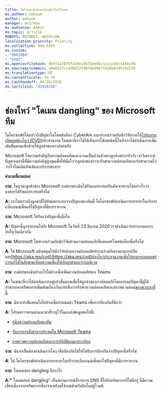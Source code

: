 ```yaml
---
title: ไมโครซอฟท์ทีมเหยียงช่องโหว่โดเมน
ms.author: pebaum
author: pebaum
manager: mnirkhe
ms.audience: Admin
ms.topic: article
ROBOTS: NOINDEX, NOFOLLOW
localization_priority: Priority
ms.collection: Adm_O365
ms.custom:
- "9002884"
- "5503"
ms.openlocfilehash: db9f2a7879f434e1d57b8e56c1ce1c64c4348cd0
ms.sourcegitcommit: a9e6b2fcce8bd12fd079ed967f426b67d5c6d239
ms.translationtype: MT
ms.contentlocale: th-TH
ms.lasthandoff: 04/28/2020
ms.locfileid: "43928336"
---
```

# <a name="microsoft-teams-dangling-domain-vulnerability"></a>ช่องโหว่ "โดเมน dangling" ของ Microsoft ทีม

ไมโครซอฟท์ได้กล่าวถึงปัญหาในโพสต์บล็อก CyberArk และทํางานร่วมกับนักวิจัยภายใต้[โปรแกรมเปิดเผยช่องโหว่ (CVD)](https://aka.ms/cvd)ประสานงาน ในขณะที่เราไม่ได้เห็นการใช้เทคนิคนี้ในป่าเราได้ดําเนินการเพิ่มเติมขั้นตอนเพื่อช่วยให้ลูกค้าของเราปลอดภัย

Microsoft ให้ความสําคัญกับความปลอดภัยและความเป็นส่วนตัวของลูกค้าอย่างจริงจัง เราวิเคราะห์ปัญหาเหล่านี้ที่มีความสําคัญสูงสุดเพื่อให้มั่นใจว่าลูกค้าของเราจะรักษาความปลอดภัยและรักษาความไว้วางใจในผลิตภัณฑ์และบริการของเรา

**คำถามที่ถามบ่อย**

**ถาม**: ในฐานะลูกค้าของ Microsoft องค์กรของฉันได้รับผลกระทบหรือฉันจะทราบได้อย่างไรว่าองค์กรได้รับผลกระทบหรือไม่

**A:** เราไม่ทราบถึงลูกค้าที่ได้รับผลกระทบจากปัญหาของทีมนี้ ไมโครซอฟท์ดําเนินการบรรเทาในบริการแบ็กเอนด์เพื่อแก้ไขปัญหาที่มีการรายงาน

**ถาม**: Microsoft ได้รับแจ้งปัญหานี้เมื่อใด

**A:** ปัญหานี้ถูกรายงานไปยัง Microsoft ในวันที่ 23 มีนาคม 2020 เราดําเนินการบรรเทาผลกระทบในวันเดียวกัน

**ถาม**: Microsoft ได้ทํางานร่วมกับนักวิจัยด้านความปลอดภัยที่เผยแพร่โพสต์บล็อกนี้หรือไม่

**A**: ใช่ Microsoft สนับสนุนให้นักวิจัยด้านความปลอดภัยทํางานร่วมกับเราผ่านการเปิดเผย[https://aka.ms/cvd](https://aka.ms/cvd)ช่องโหว่ประสานงานเพื่อให้สามารถเผยแพร่การแก้ไขในลักษณะที่ลดความเสี่ยงให้กับลูกค้าและระบบนิเวศ  

**ถาม**: องค์กรของฉันทําอะไรได้บ้างเพื่อเพิ่มความปลอดภัยของ Teams  

**A:** ในขณะที่เราได้ดําเนินการอยู่แล้วขั้นตอนเพื่อให้ลูกค้าของเราปลอดภัยโดยการลดปัญหานี้ผู้ใช้สามารถหาทรัพยากรเพิ่มเติมเกี่ยวกับการแข็งการรักษาความปลอดภัยและสภาพแวดล้อม[ของพวกเขาที่นี่](https://www.microsoft.com/microsoft-365/blog/2020/04/06/it-professionals-privacy-security-microsoft-teams/)  

**ถาม**: ฉันจะทําขั้นตอนใดได้บ้างเพื่อกําหนดค่า Teams เพื่อการป้องกันที่ดีกว่า

**A:** โปรดตรวจทานคําแนะนําที่ระบุไว้ในแหล่งข้อมูลต่อไปนี้: 

- [คู่มือความปลอดภัยของทีม](https://docs.microsoft.com/microsoftteams/teams-security-guide)

- [จัดการการตั้งค่าการประชุมใน Microsoft Teams](https://docs.microsoft.com/microsoftteams/meeting-settings-in-teams)

- [ภาพรวมความปลอดภัยและการปฏิบัติตามกฎระเบียบ](https://docs.microsoft.com/microsoftteams/security-compliance-overview)

**ถาม**: ฉันจําเป็นต้องดําเนินการใดๆ เพื่อป้องกันไม่ให้ได้รับการป้องกันจากปัญหานี้หรือไม่

**A**: ไม่ ไมโครซอฟท์ดําเนินการบรรเทาในบริการแบ็กเอนด์เพื่อแก้ไขปัญหาที่มีการรายงาน

**ถาม**: โดเมนย่อย dangling คืออะไร

**A:"** โดเมนย่อย dangling" เป็นสถานการณ์ที่รายการ DNS ชี้ไปยังทรัพยากรที่ไม่มีอยู่  นี้มีความเสี่ยงเนื่องจากทรัพยากรที่อาจจะพร้อมใช้งานสําหรับยึดโดยผู้โจมตี
